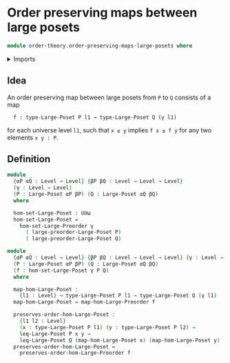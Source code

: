 # Order preserving maps between large posets

```agda
module order-theory.order-preserving-maps-large-posets where
```

<details><summary>Imports</summary>

```agda
open import foundation.universe-levels

open import order-theory.large-posets
open import order-theory.order-preserving-maps-large-preorders
```

</details>

## Idea

An order preserving map between large posets from `P` to `Q` consists of a map

```text
  f : type-Large-Poset P l1 → type-Large-Poset Q (γ l1)
```

for each universe level `l1`, such that `x ≤ y` implies `f x ≤ f y` for any two
elements `x y : P`.

## Definition

```agda
module _
  {αP αQ : Level → Level} {βP βQ : Level → Level → Level}
  (γ : Level → Level)
  (P : Large-Poset αP βP) (Q : Large-Poset αQ βQ)
  where

  hom-set-Large-Poset : UUω
  hom-set-Large-Poset =
    hom-set-Large-Preorder γ
      ( large-preorder-Large-Poset P)
      ( large-preorder-Large-Poset Q)

module _
  {αP αQ : Level → Level} {βP βQ : Level → Level → Level} {γ : Level → Level}
  (P : Large-Poset αP βP) (Q : Large-Poset αQ βQ)
  (f : hom-set-Large-Poset γ P Q)
  where

  map-hom-Large-Poset :
    {l1 : Level} → type-Large-Poset P l1 → type-Large-Poset Q (γ l1)
  map-hom-Large-Poset = map-hom-Large-Preorder f

  preserves-order-hom-Large-Poset :
    {l1 l2 : Level}
    (x : type-Large-Poset P l1) (y : type-Large-Poset P l2) →
    leq-Large-Poset P x y →
    leq-Large-Poset Q (map-hom-Large-Poset x) (map-hom-Large-Poset y)
  preserves-order-hom-Large-Poset =
    preserves-order-hom-Large-Preorder f
```
